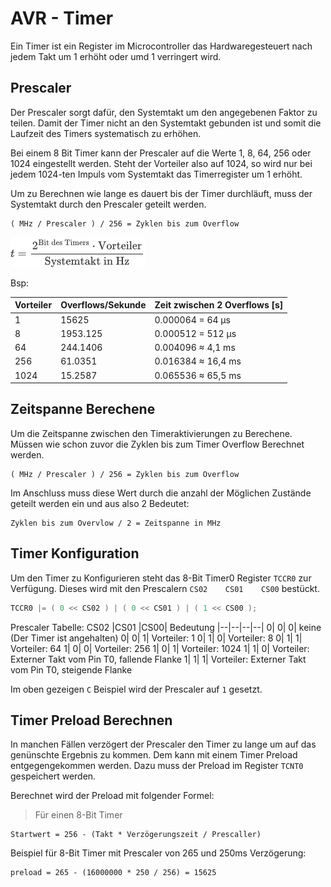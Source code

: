 # AVR - Timer

Ein Timer ist ein Register im Microcontroller das Hardwaregesteuert nach jedem Takt um 1 erhöht oder umd 1 verringert wird.

## Prescaler
Der Prescaler sorgt dafür, den Systemtakt um den angegebenen Faktor zu teilen. Damit der Timer nicht an den Systemtakt gebunden ist und somit die Laufzeit des Timers systematisch zu erhöhen.

Bei einem 8 Bit Timer kann der Prescaler auf die Werte 1, 8, 64, 256 oder 1024 eingestellt werden.
Steht der Vorteiler also auf 1024, so wird nur bei jedem 1024-ten Impuls vom Systemtakt das Timerregister um 1 erhöht.

Um zu Berechnen wie lange es dauert bis der Timer durchläuft, muss der Systemtakt durch den Prescaler geteilt werden.

```console
( MHz / Prescaler ) / 256 = Zyklen bis zum Overflow
```

![](prescaler.png)

Bsp:

Vorteiler|Overflows/Sekunde |  Zeit zwischen 2 Overflows [s]
|--|--|--|
1 | 15625  |     0.000064  =  64 µs
8 |1953.125 |    0.000512  = 512 µs
64  |244.1406 |   0.004096  ≈   4,1 ms
256  |61.0351 |  0.016384  ≈  16,4 ms
1024 |15.2587|  0.065536  ≈  65,5 ms

## Zeitspanne Berechene
Um die Zeitspanne zwischen den Timeraktivierungen zu Berechene.
Müssen wie schon zuvor die Zyklen bis zum Timer Overflow Berechnet werden.

```console
( MHz / Prescaler ) / 256 = Zyklen bis zum Overflow
```

Im Anschluss muss diese Wert durch die anzahl der Möglichen Zustände geteilt werden ein und aus also 2
Bedeutet:

```console
Zyklen bis zum Overvlow / 2 = Zeitspanne in MHz
```

## Timer Konfiguration
Um den Timer zu Konfigurieren steht das 8-Bit Timer0 Register `TCCR0` zur Verfügung.
Dieses wird mit den Prescalern `CS02	CS01	CS00` bestückt.

```c
TCCR0 |= ( 0 << CS02 ) | ( 0 << CS01 ) | ( 1 << CS00 );
```

Prescaler Tabelle:
CS02	|CS01	|CS00|	Bedeutung
|--|--|--|--|
0|	0|	0|	keine (Der Timer ist angehalten)
0|	0|	1|	Vorteiler: 1
0|	1|	0|	Vorteiler: 8
0|	1|	1|	Vorteiler: 64
1|	0|	0|	Vorteiler: 256
1|	0|	1|	Vorteiler: 1024
1|	1|	0|	Vorteiler: Externer Takt vom Pin T0, fallende Flanke
1|	1|	1|	Vorteiler: Externer Takt vom Pin T0, steigende Flanke

Im oben gezeigen `C` Beispiel wird der Prescaler auf `1` gesetzt.

## Timer Preload Berechnen

In manchen Fällen verzögert der Prescaler den Timer zu lange um auf das genünschte Ergebnis zu kommen.
Dem kann mit einem Timer Preload entgegengekommen werden.
Dazu muss der Preload im Register `TCNT0` gespeichert werden.

Berechnet wird der Preload mit folgender Formel:
> Für einen 8-Bit Timer
```console
Startwert = 256 - (Takt * Verzögerungszeit / Prescaller)
```

Beispiel für 8-Bit Timer mit Prescaler von 265 und 250ms Verzögerung:
```console
preload = 265 - (16000000 * 250 / 256) = 15625
```